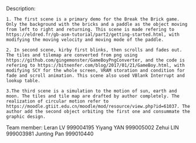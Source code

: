 Description:
    
    1. The first scene is a primary demo for the Break the Brick game. Only the background with the bricks and a paddle as the object moving from left to right and returning. This scene is made refering to https://eldred.fr/gb-asm-tutorial/part2/getting-started.html, with modifying the moving velocity and moving mode of the paddle.

    2. In second scene, kirby first blinks, then scrolls and fades out. The tiles and tilemap are converted from png using https://github.com/gingemonster/GameBoyPngConverter, and the code is refering to https://bitnenfer.com/blog/2017/01/21/GameBoy.html, with modifying SCY for the whole screen, VRAM storation and condition for fade and scroll animation. This scene also used VBlank Interrupt and lookup table.

    3.The third scene is a simulation to the motion of sun, earth and moon. The tiles and tile map are drafted by author completely. The realization of circular motion refer to https://moodle.gtiit.edu.cn/moodle/mod/resource/view.php?id=61037. The author add the second object orbiting the first one and consummate the graphic design.

Team member:
    Leran LV 999004195
    Yiyang YAN 999005002
    Zehui LIN 999003981
    Junting Pan 999010440

